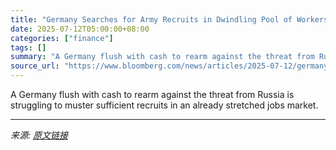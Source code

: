 ```yaml
---
title: "Germany Searches for Army Recruits in Dwindling Pool of Workers"
date: 2025-07-12T05:00:00+08:00
categories: ["finance"]
tags: []
summary: "A Germany flush with cash to rearm against the threat from Russia is struggling to muster sufficient recruits in an already stretched jobs market."
source_url: "https://www.bloomberg.com/news/articles/2025-07-12/germany-searches-for-army-recruits-in-dwindling-pool-of-workers"
---
```


A Germany flush with cash to rearm against the threat from Russia is struggling to muster sufficient recruits in an already stretched jobs market.

---

*来源: [原文链接](https://www.bloomberg.com/news/articles/2025-07-12/germany-searches-for-army-recruits-in-dwindling-pool-of-workers)*
